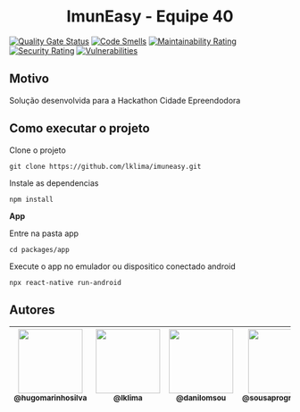 # <h1 align="center">ImunEasy - Equipe 40</h1>

[![Quality Gate Status](https://sonarcloud.io/api/project_badges/measure?project=BrasilAPI_BrasilAPI&metric=alert_status)](https://sonarcloud.io/dashboard?id=BrasilAPI_BrasilAPI)
[![Code Smells](https://sonarcloud.io/api/project_badges/measure?project=BrasilAPI_BrasilAPI&metric=code_smells)](https://sonarcloud.io/dashboard?id=BrasilAPI_BrasilAPI)
[![Maintainability Rating](https://sonarcloud.io/api/project_badges/measure?project=BrasilAPI_BrasilAPI&metric=sqale_rating)](https://sonarcloud.io/dashboard?id=BrasilAPI_BrasilAPI)
[![Security Rating](https://sonarcloud.io/api/project_badges/measure?project=BrasilAPI_BrasilAPI&metric=security_rating)](https://sonarcloud.io/dashboard?id=BrasilAPI_BrasilAPI)
[![Vulnerabilities](https://sonarcloud.io/api/project_badges/measure?project=BrasilAPI_BrasilAPI&metric=vulnerabilities)](https://sonarcloud.io/dashboard?id=BrasilAPI_BrasilAPI)

## Motivo
Solução desenvolvida para a Hackathon Cidade Epreendodora

## Como executar o projeto
Clone o projeto

`git clone https://github.com/lklima/imuneasy.git`

Instale as dependencias

`npm install`

**App**

Entre na pasta app

`cd packages/app`

Execute o app no emulador ou dispositico conectado android

`npx react-native run-android`

## Autores

| [<img src="https://github.com/hugomarinhosilva.png?size=115" width=115><br><sub>@hugomarinhosilva</sub>](https://github.com/hugomarinhosilva) | [<img src="https://github.com/lklima.png?size=115" width=115><br><sub>@lklima</sub>](https://github.com/lklima) | [<img src="https://github.com/danilomsou.png?size=115" width=115><br><sub>@danilomsou</sub>](https://github.com/danilomsou) | [<img src="https://github.com/sousaprogramador.png?size=115" width=115><br><sub>@sousaprogramador</sub>](https://github.com/sousaprogramador) | [<img src="https://github.com/Meuriellen.png?size=115" width=115><br><sub>@Meuriellen</sub>](https://github.com/Meuriellen) |
| :---: | :---: | :---: | :---: | :---: |
